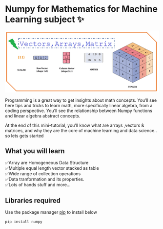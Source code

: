 # Numpy for Mathematics for Machine Learning subject ✨
<img src = "https://github.com/rojaAchary/vectors_arrays_matrices/blob/main/Poster.png" width="1000">

Programming is a great way to get insights about math concepts. You’ll see here tips and tricks to learn math, more specifically linear algebra, from a coding perspective. You’ll see the relationship between Numpy functions and linear algebra abstract concepts.

At the end of this mini-tutorial, you’ll know what are arrays ,vectors & matrices, and why they are the core of machine learning and data science.. so lets gets started

## What you will learn
✅Array are Homogeneous Data Structure<br>
✅Multiple equal length vector stacked as table<br>
✅Wide range of collection operations<br>
✅Data tranformation and its properties.<br>
✅Lots of hands stuff and more...

## Libraries required 
Use the package manager [pip](https://pip.pypa.io/en/stable/) to install below

```bash
pip install numpy
```
